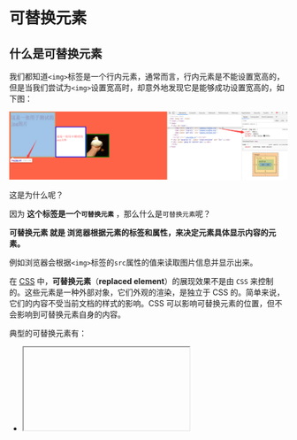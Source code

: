 # 可替换元素

## 什么是可替换元素

我们都知道`<img>`标签是一个行内元素，通常而言，行内元素是不能设置宽高的，但是当我们尝试为`<img>`设置宽高时，却意外地发现它是能够成功设置宽高的，如下图：

![可替换元素-img](./images/replaced-element.png)

这是为什么呢？

因为 **<img>这个标签是一个`可替换元素`** ，那么什么是`可替换元素`呢？

**可替换元素 就是 浏览器根据元素的标签和属性，来决定元素具体显示内容的元素。**

例如浏览器会根据`<img>`标签的`src`属性的值来读取图片信息并显示出来。

在 [CSS](https://developer.mozilla.org/zh-CN/docs/Web/CSS) 中，**可替换元素**（**replaced element**）的展现效果不是由 `CSS` 来控制的。这些元素是一种外部对象，它们外观的渲染，是独立于 CSS 的。简单来说，它们的内容不受当前文档的样式的影响。CSS 可以影响可替换元素的位置，但不会影响到可替换元素自身的内容。

典型的可替换元素有：

- [<iframe>](https://developer.mozilla.org/zh-CN/docs/Web/HTML/Element/iframe)
- [<video>](https://developer.mozilla.org/zh-CN/docs/Web/HTML/Element/video)
- [embed](https://developer.mozilla.org/zh-CN/docs/Web/HTML/Element/embed)
- [img](https://developer.mozilla.org/zh-CN/docs/Web/HTML/Element/img)

有些元素仅在特定情况下被作为可替换元素处理，例如：

- [option](https://developer.mozilla.org/zh-CN/docs/Web/HTML/Element/option)
- [audio](https://developer.mozilla.org/zh-CN/docs/Web/HTML/Element/audio)
- [canvas](https://developer.mozilla.org/zh-CN/docs/Web/HTML/Element/canvas)
- [object](https://developer.mozilla.org/zh-CN/docs/Web/HTML/Element/object)
- [applet](https://developer.mozilla.org/zh-CN/docs/Web/HTML/Element/applet)

`HTML` 规范也说了 [input](https://developer.mozilla.org/zh-CN/docs/Web/HTML/Element/input) 元素可替换，因为 `"image"` 类型的 [input](https://developer.mozilla.org/zh-CN/docs/Web/HTML/Element/input) 元素就像[img](https://developer.mozilla.org/zh-CN/docs/Web/HTML/Element/img)一样被替换。但是其他形式的控制元素，包括其他类型的 [input](https://developer.mozilla.org/zh-CN/docs/Web/HTML/Element/input) 元素，被明确地列为`非可替换元素（non-replaced elements）`。该规范用术语`小挂件（Widgets）`来描述它们默认的限定平台的渲染行为。

用`CSS` [`content`](https://developer.mozilla.org/zh-CN/docs/Web/CSS/content) 属性插入的对象是匿名的可替换元素。它们并不存在于 `HTML` 标记中，因此是“匿名的”。

总之可替换元素虽然一般为行内元素，但是依然可以设置它们的宽高等属性。

